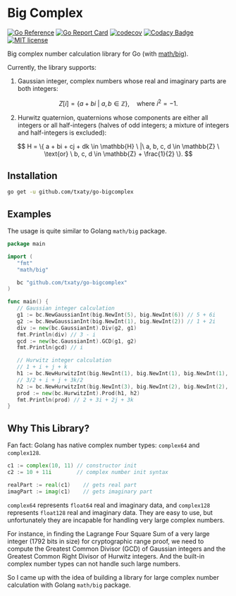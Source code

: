 # Big Complex

[![Go Reference](https://pkg.go.dev/badge/github.com/txaty/go-bigcomplex.svg)](https://pkg.go.dev/github.com/txaty/go-bigcomplex)
[![Go Report Card](https://goreportcard.com/badge/github.com/txaty/go-bigcomplex)](https://goreportcard.com/report/github.com/txaty/go-bigcomplex)
[![codecov](https://codecov.io/gh/txaty/go-bigcomplex/graph/badge.svg?token=LPW23PAEH8)](https://codecov.io/gh/txaty/go-bigcomplex)
[![Codacy Badge](https://app.codacy.com/project/badge/Grade/f149e51e0475464d843477adba68b577)](https://app.codacy.com/gh/txaty/go-bigcomplex/dashboard?utm_source=gh&utm_medium=referral&utm_content=&utm_campaign=Badge_grade)
[![MIT license](https://img.shields.io/badge/license-MIT-brightgreen.svg)](https://opensource.org/licenses/MIT)

Big complex number calculation library for Go (with [math/big](https://pkg.go.dev/math/big)).

Currently, the library supports:

1. Gaussian integer, complex numbers whose real and imaginary parts are both integers:

$$
Z[i] = \{ a + bi \ |\ a, b \in \mathbb{Z} \}, \quad \text{where } i^2 = -1.
$$

2. Hurwitz quaternion, quaternions whose components are either all integers or all half-integers (halves of odd
   integers; a mixture of integers and half-integers is excluded):

$$
H = \{ a + bi + cj + dk \in \mathbb{H} \ |\ a, b, c, d \in \mathbb{Z} \ \text{or} \ b, c, d \in \mathbb{Z} + \frac{1}{2}  \}.
$$

## Installation

```bash
go get -u github.com/txaty/go-bigcomplex
```

## Examples

The usage is quite similar to Golang ```math/big``` package.

```go
package main

import (
   "fmt"
   "math/big"

   bc "github.com/txaty/go-bigcomplex"
)

func main() {
   // Gaussian integer calculation
   g1 := bc.NewGaussianInt(big.NewInt(5), big.NewInt(6)) // 5 + 6i
   g2 := bc.NewGaussianInt(big.NewInt(1), big.NewInt(2)) // 1 + 2i
   div := new(bc.GaussianInt).Div(g2, g1)
   fmt.Println(div) // 3 - i
   gcd := new(bc.GaussianInt).GCD(g1, g2)
   fmt.Println(gcd) // i

   // Hurwitz integer calculation
   // 1 + i + j + k
   h1 := bc.NewHurwitzInt(big.NewInt(1), big.NewInt(1), big.NewInt(1), big.NewInt(1), false)
   // 3/2 + i + j + 3k/2
   h2 := bc.NewHurwitzInt(big.NewInt(3), big.NewInt(2), big.NewInt(2), big.NewInt(3), true)
   prod := new(bc.HurwitzInt).Prod(h1, h2)
   fmt.Println(prod) // 2 + 3i + 2j + 3k
}
````

## Why This Library?

Fan fact: Golang has native complex number types: ```complex64``` and ```complex128```.

```go
c1 := complex(10, 11) // constructor init
c2 := 10 + 11i        // complex number init syntax

realPart := real(c1)    // gets real part
imagPart := imag(c1)    // gets imaginary part
```

```complex64``` represents ```float64```  real and imaginary data, and ```complex128``` represents ```float128``` real
and imaginary data.
They are easy to use, but unfortunately they are incapable for handling very large complex numbers.

For instance, in finding the Lagrange Four Square Sum of a very large integer (1792 bits in size) for cryptographic
range proof,
we need to compute the Greatest Common Divisor (GCD) of Gaussian integers and the Greatest Common Right Divisor of
Hurwitz integers. And the built-in complex number types can not handle such large numbers.

So I came up with the idea of building a library for large complex number calculation with Golang ```math/big```
package.